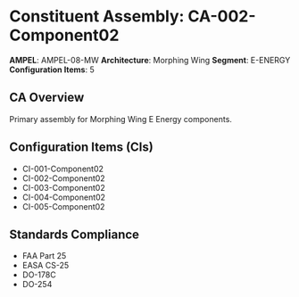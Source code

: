 # Constituent Assembly: CA-002-Component02

**AMPEL**: AMPEL-08-MW
**Architecture**: Morphing Wing
**Segment**: E-ENERGY
**Configuration Items**: 5

## CA Overview
Primary assembly for Morphing Wing E Energy components.

## Configuration Items (CIs)
- CI-001-Component02
- CI-002-Component02
- CI-003-Component02
- CI-004-Component02
- CI-005-Component02

## Standards Compliance
- FAA Part 25
- EASA CS-25
- DO-178C
- DO-254
